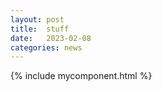 ```yaml
---
layout: post
title:  stuff
date:   2023-02-08
categories: news
---
```

{% include mycomponent.html %}
